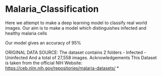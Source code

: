 # Malaria_Classification

Here we attempt to make a deep learning model to classify real world images. Our aim is to make a model which distinguishes infected and healthy malaria cells

Our model gives an accuracy of 95%

ORIGINAL DATA SOURCE:  The dataset contains 2 folders - Infected - Uninfected  And a total of 27,558 images.  Acknowledgements This Dataset is taken from the official NIH Website: https://ceb.nlm.nih.gov/repositories/malaria-datasets/  *
